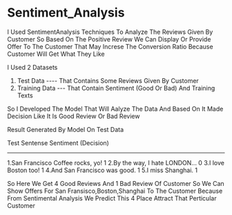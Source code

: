 # Sentiment_Analysis
I Used SentimentAnalysis Techniques To Analyze The Reviews Given By Customer So Based On The Positive Review We Can Display Or Provide Offer To The Customer That May Increse The Conversion Ratio Because Customer Will Get What They Like

I Used 2 Datasets 

1. Test Data ---- That Contains Some Reviews Given By Customer
2. Training Data --- That Contain Sentiment (Good Or Bad) And Training Texts

So I Developed The Model That Will Aalyze The Data And Based On It Made Decision Like It Is Good Review Or Bad Review


Result Generated By Model On Test Data

Test Sentense 					Sentiment (Decision)
-------------------------------			--------------------
1.San Francisco Coffee rocks, yo!			1
2.By the way, I hate LONDON...			    0
3.I love Boston too!				        			1
4.And San Francisco was good.				1
5.I miss Shanghai.					1


So Here We Get 4 Good Reviews And 1 Bad Review Of Customer So We Can Show Offers For San Fransisco,Boston,Shanghai To The Customer Because From Sentimental Analysis We Predict This 4 Place Attract That Perticular Customer

